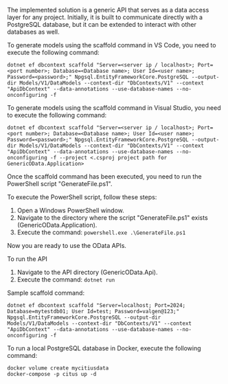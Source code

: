 
The implemented solution is a generic API that serves as a data access layer for any project. Initially, it is built to communicate directly with a PostgreSQL database, but it can be extended to interact with other databases as well.

To generate models using the scaffold command in VS Code, you need to execute the following command:

```
dotnet ef dbcontext scaffold "Server=<server ip / localhost>; Port=<port number>; Database=<Database name>; User Id=<user name>; Password=<password>;" Npgsql.EntityFrameworkCore.PostgreSQL --output-dir Models/V1/DataModels --context-dir "DbContexts/V1" --context "ApiDbContext" --data-annotations --use-database-names --no-onconfiguring -f
```

To generate models using the scaffold command in Visual Studio, you need to execute the following command:

```
dotnet ef dbcontext scaffold "Server=<server ip / localhost>; Port=<port number>; Database=<Database name>; User Id=<user name>; Password=<password>;" Npgsql.EntityFrameworkCore.PostgreSQL --output-dir Models/V1/DataModels --context-dir "DbContexts/V1" --context "ApiDbContext" --data-annotations --use-database-names --no-onconfiguring -f --project <.csproj project path for GenericOData.Application>
```

Once the scaffold command has been executed, you need to run the PowerShell script "GenerateFile.ps1".

To execute the PowerShell script, follow these steps:
1. Open a Windows PowerShell window.
2. Navigate to the directory where the script "GenerateFile.ps1" exists (GenericOData.Application).
3. Execute the command: `powershell.exe .\GenerateFile.ps1`

Now you are ready to use the OData APIs.

To run the API
1. Navigate to the API directory (GenericOData.Api).
2. Execute the command: `dotnet run`

Sample scaffold command:

```
dotnet ef dbcontext scaffold "Server=localhost; Port=2024; Database=mytestdb01; User Id=test; Password=valgen@123;" Npgsql.EntityFrameworkCore.PostgreSQL --output-dir Models/V1/DataModels --context-dir "DbContexts/V1" --context "ApiDbContext" --data-annotations --use-database-names --no-onconfiguring -f
```

To run a local PostgreSQL database in Docker, execute the following command:

```
docker volume create mycitiusdata
docker-compose -p citus up -d
```
